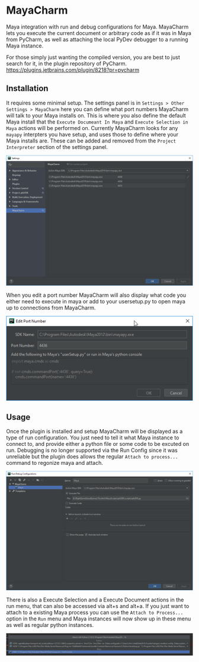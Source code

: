 # MayaCharm
Maya integration with run and debug configurations for Maya. MayaCharm lets you execute the current document or
arbitrary code as if it was in Maya from PyCharm, as well as attaching the local PyDev debugger to a running Maya instance.

For those simply just wanting the compiled version, you are best to just search for it, in the plugin repository of PyCharm.
https://plugins.jetbrains.com/plugin/8218?pr=pycharm

## Installation 
It requires some minimal setup. The settings panel is in `Settings > Other Settings > MayaCharm` here you can define what port numbers
MayaCharm will talk to your Maya installs on. This is where you also define the default Maya install that the `Execute Documeant In Maya` and `Execute Selection in Maya` actions will be performed on. Currently MayaCharm looks for any `mayapy` interpters you have setup, and uses those to define where your Maya installs are. 
These can be added and removed from the `Project Interpreter` section of the settings panel.

![MayaCharm Settings Panel](docs/MayaCharm3_Settings.png)

When you edit a port number MayaCharm will also display what code you either need to execute in maya 
or add to your usersetup.py to open maya up to connections from MayaCharm.

![MayaCharm Settings Panel](docs/MayaCharm3_EditPort.png)


## Usage
Once the plugin is installed and setup MayaCharm will be displayed as a type of run configuration. You just need to tell it what Maya instance to connect to, and provide either a python file or some code to be excuted on run. Debugging is no longer supported via the Run Config since it was unreliable but the plugin does allows the regular `Attach to process...` command to regonize maya and attach.

![MayaCharm Debugger Panel](docs/MayaCharm3_RunConfig.png)

There is also a Execute Selection and a Execute Document actions in the run menu, that can also be accessed via alt+s and alt+a.
If you just want to attach to a existing Maya process you can use the `Attach to Process...` option in the `Run` menu and Maya instances will now show up in these menu as well as regular python instances.

![MayaCharm Attach Dialog](docs/mc_attach_to_proc.png)
